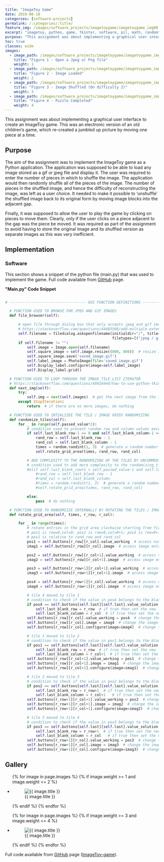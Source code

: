 ```yaml
---
title: "ImageToy Game"
date: 2019-06-10
categories: [software-projects]
permalink: /:categories/:title/
feature_img: /images/software_projects/imagetoygame/imagetoygame_img00.jpg
excerpt: "imagetoy, python, game, tkinter, software, pil, math, random"
purpose: "This assignment was about implementing a graphical user interface to create an ImageToy game. This was an electronic version of an old children’s game, which re-created a jumbled up picture by moving one piece at a time."
toc: true
classes: wide
images:
  - image_path: /images/software_projects/imagetoygame/imagetoygame_img01.jpg
    title: "Figure 1 - Open a Jpeg or Png file"
    weight: 1
  - image_path: /images/software_projects/imagetoygame/imagetoygame_img02.jpg
    title: "Figure 2 - Image Loaded"
    weight: 2
  - image_path: /images/software_projects/imagetoygame/imagetoygame_img03.jpg
    title: "Figure 3 - Image Shuffled (On difficulty 2)"
    weight: 3   
  - image_path: /images/software_projects/imagetoygame/imagetoygame_img04.jpg
    title: "Figure 4 - Puzzle Completed"
    weight: 4  
---
```

This assignment was about implementing a graphical user interface to create an ImageToy game. This was an electronic version of an old children’s game, which re-created a jumbled up picture by moving one piece at a time.

<h2 class="text-underline">Purpose</h2>

The aim of the assignment was to implement the ImageToy game as a Python application. The application was supposed to be able to load any image stored as a gif or jpeg file and display it. The user was required to enter the number of pieces in which to shuffle the image. The application would then randomly shuffle all of the pieces of the image. The number of pieces in the shuffled image, and hence the difficulty of reconstructing the image, was left as a user choice. It needed to make it possible to ‘unshuffle’ the shuffled image back to its original form by moving image blocks into the adjacent gap.

Finally, it was supposed to allow the user to play the game by clicking on pieces to move them. Clearly, only if the user clicks on a piece adjacent to the gap was the piece be moved. It was required as part of the assignment to avoid having to store the original image and its shuffled version as separate images as this was very inefficient.

<h2 class="text-underline">Implementation</h2>

### Software
This section shows a snippet of the python file (main.py) that was used to implement the game. Full code available from <a class="custom_link" href="https://github.com/jamesjrnkhata/ImageToy-game">GitHub</a> page.  

**"Main.py" Code Snippet**
```python

# ----------------------------------- GUI FUNCTION DEFINITIONS --------------------------------------------------- #

  # FUNCTION USED TO BROWSE FOR JPEG AND GIF IMAGES
  def file_browser(self):

      # open file through dialog box that only accepts jpeg and gif images
      # https://stackoverflow.com/questions/44403566/add-multiple-extensions-in-one-filetypes-mac-tkinter-filedialog-askopenfilenam
      self.filename = filedialog.askopenfilename(initialdir="/", title="Select file",
                                                 filetypes=[("jpeg / gif files", "*.gif *.jpg")])
      if self.filename != "":
          self.image = Image.open(self.filename)
          self.square_image = self.image.resize((800, 800))  # resize image to a square grid of 800 x 800
          self.square_image.save('saved_image.gif')
          self.label_image = PhotoImage(file='saved_image.gif')
          self.Display_label.configure(image=self.label_image)
          self.Display_label.grid()

  # FUNCTION USED TO LOOP THROUGH THE IMAGE_TILE_LIST ITERATOR
  # https://stackoverflow.com/questions/49916944/how-to-use-python-tkinter-to-iterate-images#
  def next_img(self):
      try:
          self.img = next(self.images)  # get the next image from the iterated image_tile_list
      except StopIteration:
          return  # if there are no more images, do nothing

  # FUNCTION USED TO INTIALIZEE THE TILE / IMAGE GRIDS RANDOMIZING
  def randomize_tiles(self):
      for _ in range(self.passed_value*2):
          # condition used to prevent random row and column values exceeding the edges of the 4 grid area
          if self.last_blank_row-1 >= 0 and self.last_blank_column-1 >= 0:
              rand_row = self.last_blank_row - 1
              rand_col = self.last_blank_column - 1
              times = random.randint(1, 3)  # generate a random number between 1 - 3 to perform the rotate_grid_area
              self.rotate_grid_area(times, rand_row, rand_col)

          # ADD COMPLEXITY TO THE RANDOMIZING OF THE TILES BY UNCOMMENTING
          # condition used to add more complexity to the randomizing_tiles (NOT FULLY DEBUGGED)
          #elif self.last_blank_row+1 < self.passed_value-1 and self.last_blank_column+1 < self.passed_value-1:
              #rand_row = self.last_blank_row - 1
              #rand_col = self.last_blank_column
              #times = random.randint(1, 3)  # generate a random number between 1 and 3
              #self.rotate_grid_area(times, rand_row, rand_col)

          else:
              pass  # do nothing

  # FUNCTION USED TO RANDOMIZIE INTERNALLY BY ROTATING THE TILES / IMAGE GRIDS
  def rotate_grid_area(self, times, r_row, r_col):

      for _ in range(times):
          # rotate entries in the grid area clockwise starting from first position (row=rand_row, column=rand_col)
          # pos1 is row=0,col=0; pos2 is row=0,col=0+1; pos3 is row=0+1,col=0+1; pos4 is row=0+1,col=0 entries
          # pos1 is relative to rand_row and rand_col
          pos1 = self.buttons[r_row][r_col].value_working  # access number entry in .value_working and assign to pos1
          imag1 = self.buttons[r_row][r_col].image  # access image entry in .image and assign to pos1

          pos2 = self.buttons[r_row][r_col+1].value_working  # access number entry in .value_working and assign to pos2
          imag2 = self.buttons[r_row][r_col+1].image  # access image entry in .image and assign to pos2

          pos3 = self.buttons[r_row+1][r_col+1].value_working  # access number entry in .value_working and assign to pos3
          imag3 = self.buttons[r_row+1][r_col+1].image  # access image entry in .image and assign to pos3

          pos4 = self.buttons[r_row+1][r_col].value_working  # access number entry in .value_working and assign to pos4
          imag4 = self.buttons[r_row+1][r_col].image  # access image entry in .image and assign to pos4

          # tile 4 moved to tile 1
          # condition to check if the value in pos4 belongs to the blank image tile
          if pos4 == self.buttons[self.last][self.last].value_solution:
              self.last_blank_row = r_row  # if true then set the new last_blank_row to rand_row
              self.last_blank_column = r_col  # if true then set the new last_blank_column to rand_column
          self.buttons[r_row][r_col].value_working = pos4  # change the value of pos1 to that of pos4
          self.buttons[r_row][r_col].image = imag4  # change the image of pos1 to that of pos4
          self.buttons[r_row][r_col].configure(image=imag4)  # change the image to new image

          # tile 1 moved to tile 2
          # condition to check if the value in pos1 belongs to the blank image tile
          if pos1 == self.buttons[self.last][self.last].value_solution:
              self.last_blank_row = r_row  # if true then set the new last_blank_row to rand_row
              self.last_blank_column = r_col+1  # if true then set the new last_blank_column to rand_column + 1
          self.buttons[r_row][r_col+1].value_working = pos1  # change the value of pos2 to that of pos1
          self.buttons[r_row][r_col+1].image = imag1  # change the image of pos2 to that of pos1
          self.buttons[r_row][r_col+1].configure(image=imag1)  # change the image to new image

          # tile 2 moved to tile 3
          # condition to check if the value in pos2 belongs to the blank image tile
          if pos2 == self.buttons[self.last][self.last].value_solution:
              self.last_blank_row = r_row+1  # if true then set the new last_blank_row to rand_row + 1
              self.last_blank_column = r_col+1   # if true then set the new last_blank_column to rand_column + 1
          self.buttons[r_row+1][r_col+1].value_working = pos2  # change the value of pos3 to that of pos2
          self.buttons[r_row+1][r_col+1].image = imag2  # change the image of pos3 to that of pos2
          self.buttons[r_row+1][r_col+1].configure(image=imag2)  # change the image to new image

          # tile 3 moved to tile 4
          # condition to check if the value in pos3 belongs to the blank image tile
          if pos3 == self.buttons[self.last][self.last].value_solution:
              self.last_blank_row = r_row+1  # if true then set the new last_blank_row to rand_row + 1
              self.last_blank_column = r_col   # if true then set the new last_blank_column to rand_column
          self.buttons[r_row+1][r_col].value_working = pos3  # change the value of pos4 to that of pos3
          self.buttons[r_row+1][r_col].image = imag3  # change the image of pos4 to that of pos3
          self.buttons[r_row+1][r_col].configure(image=imag3)  # change the image to new image

```

<h2 class="text-underline">Gallery</h2>

<ul class="photo-gallery-2col">
  {% for image in page.images %}
    {% if image.weight >= 1 and image.weight <= 2 %}
      <li>
        <figure class="custom-figure">
          <img class="galley_img" src="{{ image.image_path }}" alt="{{ image.title }}">
          <figcaption class="custom-figcaption">
            {{ image.title }}
          </figcaption>
        </figure>  
      </li>
    {% endif %}  
  {% endfor %}  
</ul>

<ul class="photo-gallery-2col">
  {% for image in page.images %}
    {% if image.weight >= 3 and image.weight <= 4 %}
      <li>
        <figure class="custom-figure">
          <img class="galley_img" src="{{ image.image_path }}" alt="{{ image.title }}">
          <figcaption class="custom-figcaption">
            {{ image.title }}
          </figcaption>
        </figure>  
      </li>
    {% endif %}  
  {% endfor %}  
</ul>   

Full code available from <a class="custom_link" href="https://github.com/jamesjrnkhata/ImageToy-game">GitHub</a> page (<a class="custom_link" href="https://github.com/jamesjrnkhata/ImageToy-game">ImageToy-game</a>).
